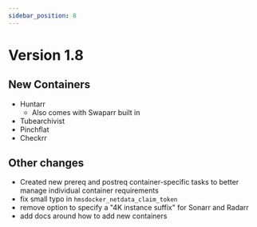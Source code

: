 ```yaml
---
sidebar_position: 8
---
```

# Version 1.8

## New Containers

* Huntarr
  * Also comes with Swaparr built in
* Tubearchivist
* Pinchflat
* Checkrr

## Other changes

* Created new prereq and postreq container-specific tasks to better manage individual container requirements
* fix small typo in `hmsdocker_netdata_claim_token`
* remove option to specify a "4K instance suffix" for Sonarr and Radarr
* add docs around how to add new containers
